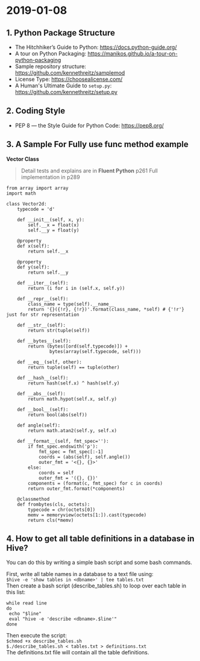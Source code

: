 # 2019-01-08  
## 1. Python Package Structure  
- The Hitchhiker’s Guide to Python: https://docs.python-guide.org/  
- A tour on Python Packaging: https://manikos.github.io/a-tour-on-python-packaging  
- Sample repository structure:      https://github.com/kennethreitz/samplemod  
- License Type: https://choosealicense.com/  
- A Human's Ultimate Guide to `setup.py`:  https://github.com/kennethreitz/setup.py  

## 2. Coding Style  
- PEP 8 — the Style Guide for Python Code:  https://pep8.org/  

## 3. A Sample For Fully use __func__ method example  
**Vector Class** 
> Detail tests and explains are in **Fluent Python** p261 
> Full implementation in p289
```
from array import array
import math

class Vector2d:
    typecode = 'd'

    def __init__(self, x, y):
        self.__x = float(x)
        self.__y = float(y)
    
    @property
    def x(self):
        return self.__x
    
    @property
    def y(self):
        return self.__y
    
    def __iter__(self):
        return (i for i in (self.x, self.y))
    
    def __repr__(self):
        class_name = type(self).__name__
        return '{}({!r}, {!r})'.format(class_name, *self) # {'!r'} just for str representation
    
    def __str__(self):
        return str(tuple(self))
    
    def __bytes__(self):
        return (bytes([ord(self.typecode)]) + 
                bytes(array(self.typecode, self)))
    
    def __eq__(self, other):
        return tuple(self) == tuple(other)
    
    def __hash__(self):
        return hash(self.x) ^ hash(self.y)

    def __abs__(self):
        return math.hypot(self.x, self.y)
    
    def __bool__(self):
        return bool(abs(self))
    
    def angle(self):
        return math.atan2(self.y, self.x)
    
    def __format__(self, fmt_spec=''):
        if fmt_spec.endswith('p'):
            fmt_spec = fmt_spec[:-1]
            coords = (abs(self), self.angle())
            outer_fmt = '<{}, {}>'
        else:
            coords = self
            outer_fmt = '({}, {})'
        components = (format(c, fmt_spec) for c in coords)
        return outer_fmt.format(*components)
    
    @classmethod
    def frombytes(cls, octets):
        typecode = chr(octets[0])
        memv = memoryview(octets[1:]).cast(typecode)
        return cls(*memv)
```

## 4. How to get all table definitions in a database in Hive?
You can do this by writing a simple bash script and some bash commands.  

First, write all table names in a database to a text file using:  
`$hive -e 'show tables in <dbname>' | tee tables.txt`  
Then create a bash script (describe_tables.sh) to loop over each table in this list:  
```
while read line
do
 echo "$line"
 eval "hive -e 'describe <dbname>.$line'"
done
```
Then execute the script:  
`$chmod +x describe_tables.sh`  
`$./describe_tables.sh < tables.txt > definitions.txt`  
The definitions.txt file will contain all the table definitions.  

